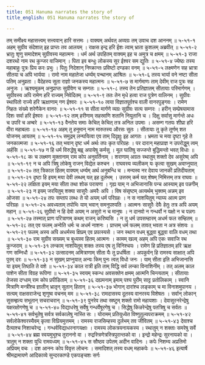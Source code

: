```yaml
---
title: 051 Hanuma narrates the story of
title_english: 051 Hanuma narrates the story of

---
```

<div class="audioEmbed"  caption="श्रीराम-हरिसीताराममूर्ति-घनपाठिभ्यां वचनम्" src="https://archive.org/download/Ramayana-recitation-Sriram-harisItArAmamUrti-Ghanapaati-v2/Kanda_5/Kanda_5_SK-051-Hanuma_narrates_the_story_of.mp3"></div>
तम् समीक्ष्य महासत्त्वम् सत्त्ववान् हारि सत्तमः ।  
वाक्यम् अर्थवत् अव्यग्रः तम् उवाच दश आननम् ॥ ५-५१-१  
अहम् सुग्रीव संदेशात् इह प्राप्तः तव आलयम् ।  
राक्षस इन्द्र हरि ईशः त्वाम् भ्राता कुशलम् अब्रवीत् ॥ ५-५१-२  
भ्रातुः शृणु समादेशम् सुग्रीवस्य महात्मनः ।  
धर्म अर्थ उपहितम् वाक्यम् इह च अमुत्र च क्षमम् ॥ ५-५१-३  
राजा दशरथो नाम रथ कुन्जर वाजिमान् ।  
पिता इव बन्धुः लोकस्य सुर ईश्वर सम द्युतिः ॥ ५-५१-४  
ज्येष्ठः तस्य महाबाहुः पुत्रः प्रिय करः प्रभुः ।  
पितुः निदेशान् निष्क्रान्तः प्रविष्टो दण्डका वनम् ॥ ५-५१-५  
लक्ष्मणेन सह भ्रात्रा सीतया च अपि भार्यया ।  
रामो नाम महातेजा धर्म्यम् पन्थानम् आश्रितः ॥ ५-५१-६  
तस्य भार्या वने नष्टा सीता पतिम् अनुव्रता ।  
वैदेहस्य सुता राज्ञो जनकस्य महात्मनः ॥ ५-५१-७  
स मार्गमाणः ताम् देवीम् राज पुत्रः सह अनुजः ।  
ऋश्यमूकम् अनुप्राप्तः सुग्रीवेण च सम्गतः ॥ ५-५१-८  
तस्य तेन प्रतिज्ञातम् सीतायाः परिमार्गणम् ।  
सुग्रीवस्य अपि रामेण हरि राज्यम् निवेदितम् ॥ ५-५१-९  
ततः तेन मृधे हत्वा राज पुत्रेण वालिनम् ।  
सुग्रीवः स्थापितो राज्ये हरि ऋक्षाणाम् गण ईश्वरः ॥ ५-५१-१०  
त्वया विज्ञातपूर्वश्च वाली वानरपुङ्गवः ।  
रामेण निहतः संख्ये शरेणैकेन वानरः ॥ ५-५१-११  
स सीता मार्गणे व्यग्रः सुग्रीवः सत्य सम्गरः ।  
हरीन् सम्प्रेषयामास दिशः सर्वा हरि ईश्वरः ॥ ५-५१-१२  
ताम् हरीणाम् सहस्राणि शतानि नियुतानि च ।  
दिक्षु सर्वासु मार्गन्ते अधः च उपरि च अम्बरे ॥ ५-५१-१३  
वैनतेय समाः केचित् केचित् तत्र अनिल उपमाः ।  
असम्ग गतयः शीघ्रा हरि वीरा महाबलाः ॥ ५-५१-१४  
अहम् तु हनुमान् नाम मारुतस्य औरसः सुतः ।  
सीतायाः तु कृते तूर्णम् शत योजनम् आयतम् ॥ ५-५१-१५  
समुद्रम् लन्घयित्वा एव ताम् दिदृक्षुः इह आगतः ।  
भ्रमता च मया दृष्टा गृहे ते जनकात्मजा ॥ ५-५१-१६  
तत् भवान् दृष्ट धर्म अर्थः तपः कृत परिग्रहः ।  
पर दारान् महाप्राज्ञ न उपरोद्धुम् त्वम् अर्हसि ॥ ५-५१-१७  
न हि धर्म विरुद्धेषु बह्व् अपायेषु कर्मसु ।  
मूल घातिषु सज्जन्ते बुद्धिमन्तो भवत् विधाः ॥ ५-५१-१८  
कः च लक्ष्मण मुक्तानाम् राम कोप अनुवर्तिनाम् ।  
शराणाम् अग्रतः स्थातुम् शक्तो देव असुरेष्व् अपि ॥ ५-५१-१९  
न च अपि त्रिषु लोकेषु राजन् विद्येत कश्चन ।  
राघवस्य व्यलीकम् यः कृत्वा सुखम् अवाप्नुयात् ॥ ५-५१-२०  
तत् त्रिकाल हितम् वाक्यम् धर्म्यम् अर्थ अनुबन्धि च ।  
मन्यस्व नर देवाय जानकी प्रतिदीयताम् ॥ ५-५१-२१  
दृष्टा हि इयम् मया देवी लब्धम् यत् इह दुर्लभम् ।  
उत्तरम् कर्म यत् शेषम् निमित्तम् तत्र राघवः ॥ ५-५१-२२  
लक्षिता इयम् मया सीता तथा शोक परायणा ।  
गृह्य याम् न अभिजानासि पन्च आस्याम् इव पन्नगीम् ॥ ५-५१-२३  
न इयम् जरयितुम् शक्या सासुरैः अमरैः अपि ।  
विष संसृष्टम् अत्यर्थम् भुक्तम् अन्नम् इव ओजसा ॥ ५-५१-२४  
तपः सम्ताप लब्धः ते यो अयम् धर्म परिग्रहः ।  
न स नाशयितुम् न्याय्य आत्म प्राण परिग्रहः ॥ ५-५१-२५  
अवध्यताम् तपोभिः याम् भवान् समनुपश्यति ।  
आत्मनः सासुरैः देवैः हेतुः तत्र अपि अयम् महान् ॥ ५-५१-२६  
सुग्रीवो न हि देवो अयम् न असुरो न च मानुषः ।  
न दानवो न गन्धर्वो न यक्षो न च पन्नगः ॥ ५-५१-२७  
तस्मात् प्राण परित्राणम् कथम् राजन् करिष्यसि ।  
न तु धर्म उपसम्हारम् अधर्म फल सम्हितम् ॥ ५-५१-२८  
तत् एव फलम् अन्वेति धर्मः च अधर्म नाशनः ।  
प्राप्तम् धर्म फलम् तावत् भवता न अत्र संशयः ॥ ५-५१-२९  
फलम् अस्य अपि अधर्मस्य क्षिप्रम् एव प्रपत्स्यसे ।  
जन स्थान वधम् बुद्ध्वा बुद्ध्वा वालि वधम् तथा ॥ ५-५१-३०  
राम सुग्रीव सख्यम् च बुध्यस्व हितम् आत्मनः ।  
कामम् खल्व् अहम् अपि एकः सवाजि रथ कुन्जराम् ॥ ५-५१-३१  
लन्काम् नाशयितुम् शक्तः तस्य एष तु विनिश्चयः ।  
रामेण हि प्रतिज्ञातम् हरि ऋक्ष गण सम्निधौ ॥ ५-५१-३२  
उत्सादनम् अमित्राणाम् सीता यैः तु प्रधर्षिता ।  
अपकुर्वन् हि रामस्य साक्षात् अपि पुरम् दरः ॥ ५-५१-३३  
न सुखम् प्राप्नुयात् अन्यः किम् पुनः त्वत् विधो जनः ।  
याम् सीता इति अभिजानासि या इयम् तिष्ठति ते वशे ॥ ५-५१-३४  
काल रात्री इति ताम् विद्धि सर्व लन्का विनाशिनीम् ।  
तत् अलम् काल पाशेन सीता विग्रह रूपिणा ॥ ५-५१-३५  
स्वयम् स्कन्ध अवसक्तेन क्षमम् आत्मनि चिन्त्यताम् ।  
सीतायाः तेजसा दग्धाम् राम कोप प्रपीडिताम् ॥ ५-५१-३६  
दह्यमनाम् इमाम् पश्य पुरीम् साट्ट प्रतोलिकाम् ।  
स्वानि मित्राणि मन्त्रींश्च ज्ञातीन् भ्रातृन् सुतान् हितान् ॥ ५-५१-३७  
भोगान् दारांश्च लङ्काम् च मा विनाशमुपानय ।  
सत्यम् राक्षसराजेन्द्र शृणुष्व वचनम् मम ॥ ५-५१-३८  
रामदासस्य दूतस्य वानरस्य विशेषतः ।  
सर्वान् लोकान् सुसम्हृत्य सभूतान् सचराचरान् ॥ ५-५१-३९  
पुनरेव तथा स्रष्टुम् शक्तो रामो महायशाः ।  
देवासुरनरेन्द्रेषु यक्षरक्षोगणेषु च ॥ ५-५१-४०  
विद्याधरेषु सर्वेषु गन्धर्वेषूरगेषु च ।  
सिद्धेषु किन्नरेन्द्रेषु पतत्रिषु च सर्वतः ॥ ५-५१-४१  
सर्वभूतेषु सर्वत्र सर्वकालेषु नास्ति सः ।  
योरामम् प्रतियुध्येत विष्णुतुल्यपराक्रमम् ॥ ५-५१-४२  
सर्वलोकेश्वरस्यैवम् कृत्वा विप्रियमुत्तमम् ।  
रामस्य राजसिम्हस्य दुर्लभम् तव जीवितम् ॥ ५-५१-४३  
देवाश्च दैत्याश्च निशाचरेन्द्र ।  
गन्धर्वविद्याधरनागयक्षाः ।  
रामस्य लोकत्रयनायकस्य ।  
स्थातुम् न शक्ताः समरेषु सर्वे ॥ ५-५१-४४  
ब्रह्म स्वयमुभूश्च तुराननो वा ।  
रुद्रस्त्रिणेत्रस्त्रिपुरान्तको वा ।  
इन्द्रो महेन्द्रः सुरनायको वा ।  
त्रातुम् न शक्ता युधि रामवध्यम् ॥ ५-५१-४५  
स सौष्ठव उपेतम् अदीन वादिनः ।  
कपेः निशम्य अप्रतिमो अप्रियम् वचः ।  
दश आननः कोप विवृत्त लोचनः ।  
समादिशत् तस्य वधम् महाकपेः ॥ ५-५१-४६  
इत्यार्षे श्रीमद्रामायणे आदिकाव्ये सुन्दरकाण्डे एकपङ्चशः सर्गः